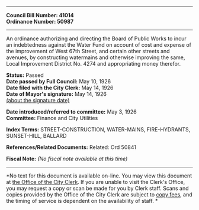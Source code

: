 * * * * *  
  
**Council Bill Number: [](#h0)[](#h2)41014**   
**Ordinance Number: 50987**  
  
* * * * *  
  
An ordinance authorizing and directing the Board of Public Works to incur an indebtedness against the Water Fund on account of cost and expense of the improvement of West 67th Street, and certain other streets and avenues, by constructing watermains and otherwise improving the same, Local Improvement District No. 4274 and appropriating money therefor.  
  
**Status:** Passed   
**Date passed by Full Council:** May 10, 1926   
**Date filed with the City Clerk:** May 14, 1926   
**Date of Mayor's signature:** May 14, 1926   
[(about the signature date)](/~public/approvaldate.htm)   
  
  
**Date introduced/referred to committee:** May 3, 1926   
**Committee:** Finance and City Utilities   
  
**Index Terms:** STREET-CONSTRUCTION, WATER-MAINS, FIRE-HYDRANTS, SUNSET-HILL, BALLARD  
  
**References/Related Documents:** Related: Ord 50841  
  
**Fiscal Note:** *(No fiscal note available at this time)*  
  
* * * * *  
  
*No text for this document is available on-line. You may view this document at [the Office of the City Clerk](http://www.seattle.gov/leg/clerk/contactUs.htm). If you are unable to visit the Clerk's Office, you may request a copy or scan be made for you by Clerk staff. Scans and copies provided by the Office of the City Clerk are subject to [copy fees](http://clerk.seattle.gov/~public/clerkfees.htm), and the timing of service is dependent on the availability of staff. *  
  
  
